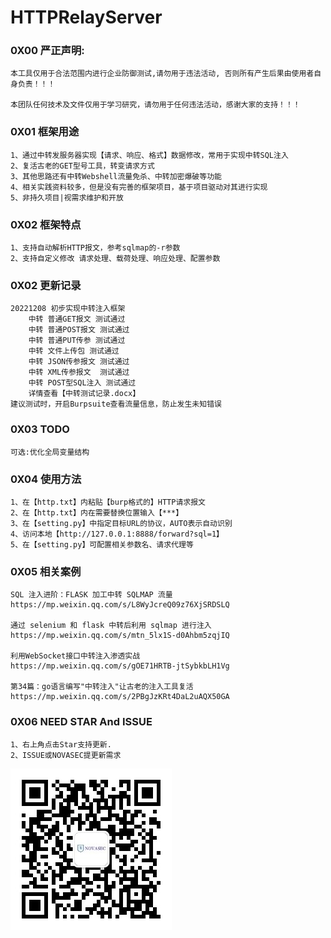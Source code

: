 

# HTTPRelayServer  



### 0X00 严正声明:

```
本工具仅用于合法范围内进行企业防御测试,请勿用于违法活动, 否则所有产生后果由使用者自身负责！！！

本团队任何技术及文件仅用于学习研究，请勿用于任何违法活动，感谢大家的支持！！！
```


### 0X01 框架用途

```
1、通过中转发服务器实现【请求、响应、格式】数据修改，常用于实现中转SQL注入
2、复活古老的GET型号工具，转变请求方式
3、其他思路还有中转Webshell流量免杀、中转加密爆破等功能
4、相关实践资料较多，但是没有完善的框架项目，基于项目驱动对其进行实现
5、非持久项目|视需求维护和开放
```



### 0X02 框架特点

```
1、支持自动解析HTTP报文，参考sqlmap的-r参数
2、支持自定义修改 请求处理、载荷处理、响应处理、配置参数
```



### 0X02 更新记录

```
20221208 初步实现中转注入框架
    中转 普通GET报文 测试通过
    中转 普通POST报文 测试通过
    中转 普通PUT传参 测试通过
    中转 文件上传包 测试通过
    中转 JSON传参报文 测试通过
    中转 XML传参报文  测试通过
    中转 POST型SQL注入 测试通过
	详情查看【中转测试记录.docx】
建议测试时，开启Burpsuite查看流量信息，防止发生未知错误
```



### 0X03 TODO

```
可选:优化全局变量结构
```



### 0X04 使用方法

```
1、在【http.txt】内粘贴【burp格式的】HTTP请求报文
2、在【http.txt】内在需要替换位置输入【***】
3、在【setting.py】中指定目标URL的协议，AUTO表示自动识别
4、访问本地【http://127.0.0.1:8888/forward?sql=1】
5、在【setting.py】可配置相关参数名、请求代理等
```



### 0X05 相关案例

```
SQL 注入进阶：FLASK 加工中转 SQLMAP 流量
https://mp.weixin.qq.com/s/L8WyJcreQ09z76XjSRDSLQ

通过 selenium 和 flask 中转后利用 sqlmap 进行注入
https://mp.weixin.qq.com/s/mtn_5lx1S-d0Ahbm5zqjIQ

利用WebSocket接口中转注入渗透实战
https://mp.weixin.qq.com/s/gOE71HRTB-jtSybkbLH1Vg

第34篇：go语言编写"中转注入"让古老的注入工具复活
https://mp.weixin.qq.com/s/2PBgJzKRt4DaL2uAQX50GA
```



### 0X06 NEED STAR And ISSUE

```
1、右上角点击Star支持更新.
2、ISSUE或NOVASEC提更新需求
```

![NOVASEC](doc/NOVASEC.jpg)